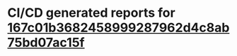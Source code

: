 # CI/CD generated reports for [167c01b3682458999287962d4c8ab75bd07ac15f](https://github.com/hydephp/develop/commit/167c01b3682458999287962d4c8ab75bd07ac15f)
